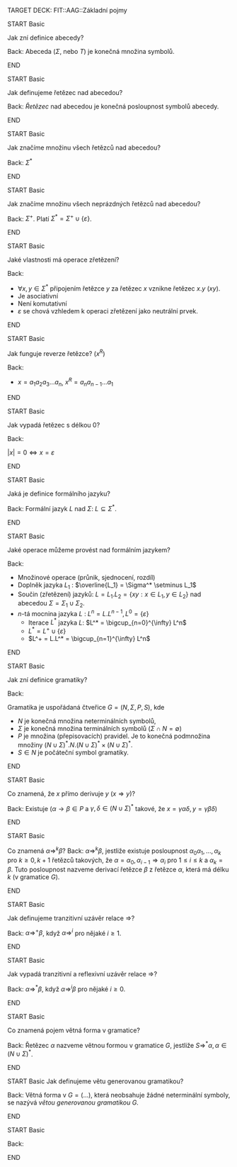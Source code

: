 TARGET DECK: FIT::AAG::Základní pojmy

START
Basic

Jak zní definice abecedy?

Back:
Abeceda ($\Sigma$, nebo $T$) je konečná množina symbolů.

END

START
Basic

Jak definujeme řetězec nad abecedou?

Back:
*Řetězec* nad abecedou je konečná posloupnost symbolů abecedy.

END

START
Basic

Jak značíme množinu všech řetězců nad abecedou?

Back:
$\Sigma^*$

END

START
Basic

Jak značíme množinu všech neprázdných řetězců nad abecedou?

Back:
$\Sigma^+$.
Platí $\Sigma^* = \Sigma^+ \cup \{\varepsilon\}$.

END


START
Basic

Jaké vlastnosti má operace zřetězení?

Back:
- $\forall x, y \in \Sigma^*$ připojením řetězce $y$ za řetězec $x$ vznikne řetězec $x.y$ ($xy$).
- Je asociativní
- Není komutativní
- $\varepsilon$ se chová vzhledem k operaci zřetězení jako neutrální prvek.

END

START
Basic

Jak funguje reverze řetězce? ($x^R$)

Back:
- $x = a_1 a_2 a_3 \ldots a_n$, $x^R = a_n a_{n-1} \ldots a_1$

END

START
Basic

Jak vypadá řetězec s délkou $0$?

Back:

$|x| = 0 \Leftrightarrow x = \varepsilon$

END

START
Basic

Jaká je definice formálního jazyku?

Back:
Formální jazyk $L$ nad $\Sigma$: $L \subseteq \Sigma^*$.


END

START
Basic

Jaké operace můžeme provést nad formálním jazykem?

Back:
- Množinové operace (průnik, sjednocení, rozdíl)
- Doplněk jazyka $L_1$ : $\overline{L_1} = \Sigma^* \setminus L_1$
- Součin (zřetězení) jazyků: $L = L_1 . L_2 = \{xy : x \in L_1, y \in L_2\}$ nad abecedou $\Sigma = \Sigma_1 \cup \Sigma_2$.
- $n$-tá mocnina jazyka $L$ : $L^n = L.L^{n-1}, L^0 = \{ \varepsilon \}$
	- Iterace $L^*$ jazyka $L$: $L^* = \bigcup_{n=0}^{\infty} L^n$
	- $L^* = L^+ \cup \{ \varepsilon \}$
	- $L^+ = L.L^* = \bigcup_{n=1}^{\infty} L^n$

END

START
Basic

Jak zní definice gramatiky?

Back:

Gramatika je uspořádaná čtveřice $G = (N, \Sigma, P, S)$, kde
- $N$ je konečná množina neterminálních symbolů,
- $\Sigma$ je konečná množina terminálních symbolů ($\Sigma \cap N = \emptyset$)
- $P$ je množina (přepisovacích) pravidel. Je to konečná podmnožina množiny $(N \cup \Sigma)^*.N.(N \cup \Sigma)^* \times (N \cup \Sigma)^*$.
- $S \in N$ je počáteční symbol gramatiky.

END

START
Basic

Co znamená, že $x$ přímo derivuje $y$ ($x \Rightarrow y$)?

Back:
Existuje ($\alpha \rightarrow \beta \in P$ a $\gamma, \delta \in (N \cup \Sigma)^*$ takové, že $x = \gamma \alpha \delta, y = \gamma \beta \delta$)


END

START
Basic

Co znamená $\alpha \Rightarrow^k \beta$?
Back:
$\alpha \Rightarrow^k \beta$, jestliže existuje posloupnost $\alpha_0 \alpha_1, \ldots, \alpha_k$ pro $k \geq 0, k+1$  řetězců takových, že $\alpha = \alpha_0, \alpha_{i-1} \Rightarrow \alpha_i$ pro $1 \leq i \leq k$ a $\alpha_k = \beta$. Tuto posloupnost nazveme derivací řetězce $\beta$ z řetězce $\alpha$, která má délku $k$ (v gramatice $G$).

END

START
Basic

Jak definujeme tranzitivní uzávěr relace $\Rightarrow$?

Back:
$\alpha \Rightarrow^+ \beta$, když $\alpha \Rightarrow^i$ pro nějaké $i \geq 1$.

END

START
Basic

Jak vypadá tranzitivní a reflexivní uzávěr relace $\Rightarrow$?

Back:
$\alpha \Rightarrow^* \beta$, když $\alpha \Rightarrow^i \beta$ pro nějaké $i \geq 0$.

END

START
Basic

Co znamená pojem větná forma v gramatice?

Back:
Řetězec $\alpha$ nazveme větnou formou v gramatice $G$, jestliže $S \Rightarrow^* \alpha, \alpha \in (N \cup \Sigma)^*$.

END

START
Basic
Jak definujeme větu generovanou gramatikou?

Back:
Větná forma v $G = (\ldots)$, která neobsahuje žádné neterminální symboly, se nazývá *větou generovanou gramatikou $G$*.

END

START
Basic



Back:

END